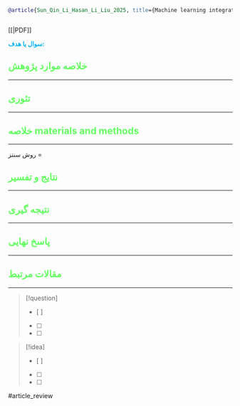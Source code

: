 
```bibtex
@article{Sun_Qin_Li_Hasan_Li_Liu_2025, title={Machine learning integrated with in vitro experiments for study of drug release from PLGA nanoparticles}, url={https://doi.org/10.1038/s41598-024-82728-6}, DOI={[10.1038/s41598-024-82728-6](https://doi.org/10.1038/s41598-024-82728-6)}, journal={Nature}, author={Sun, Yu and Qin, Shuhuai and Li, Yingli and Hasan, Naimul and Li, Yan Vivian and Liu, Jiangguo}, year={2025}, month=feb }



```

[[|PDF]]

**<span style="color:#00b0f0">سوال یا هدف:</span>**



## <span style="color:#64ff61">خلاصه موارد پژوهش</span>
---

## <span style="color:#64ff61">تئوری</span>
---



## <span style="color:#64ff61">خلاصه materials and methods</span>
---

روش سنتز = 



## <span style="color:#64ff61"> نتایج و تفسیر</span>
---



## <span style="color:#64ff61">نتیجه گیری</span>
---



## <span style="color:#64ff61">پاسخ نهایی</span>
---




## <span style="color:#64ff61">مقالات مرتبط</span>
---





> [!question] 
>- [ ] 
>- [ ]  
>- [ ] 


> [!idea] 
> - [ ] 
>- [ ] 
>- [ ] 



#article_review
